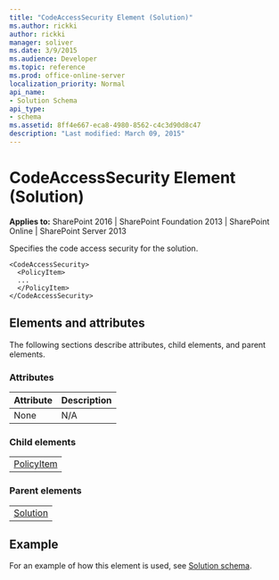 ```yaml
---
title: "CodeAccessSecurity Element (Solution)"
ms.author: rickki
author: rickki
manager: soliver
ms.date: 3/9/2015
ms.audience: Developer
ms.topic: reference
ms.prod: office-online-server
localization_priority: Normal
api_name:
- Solution Schema
api_type:
- schema
ms.assetid: 8ff4e667-eca8-4980-8562-c4c3d90d8c47
description: "Last modified: March 09, 2015"
---
```


# CodeAccessSecurity Element (Solution)

 
  
 **Applies to:** SharePoint 2016 | SharePoint Foundation 2013 | SharePoint Online | SharePoint Server 2013
  
Specifies the code access security for the solution.
  
```
<CodeAccessSecurity>
  <PolicyItem>
  ...
  </PolicyItem>
</CodeAccessSecurity>
```

## Elements and attributes

The following sections describe attributes, child elements, and parent elements.

### Attributes

|**Attribute**|**Description**|
|:-----|:-----|
|None  <br/> |N/A  <br/> |
   
### Child elements

||
|:-----|
|[PolicyItem](policyitem-element-solution.md)|
   
### Parent elements

||
|:-----|
|[Solution](solution-element-solution.md)|
   
## Example

For an example of how this element is used, see [Solution schema](solution-schema.md).
  

